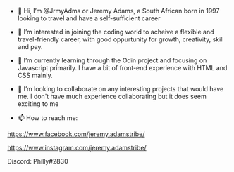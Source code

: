 - 👋 Hi, I’m @JrmyAdms or Jeremy Adams, a South African born in 1997 looking to travel and have a self-sufficient career

- 👀 I’m interested in joining the coding world to acheive a flexible and travel-friendly career, with good oppurtunity for growth, creativity, skill and pay.

- 🌱 I’m currently learning through the Odin project and focusing on Javascript primarily. I have a bit of front-end experience with HTML and CSS mainly.

- 💞️ I’m looking to collaborate on any interesting projects that would have me. I don't have much experience collaborating but it does seem exciting to me

- 📫 How to reach me: 

https://www.facebook.com/jeremy.adamstribe/

https://www.instagram.com/jeremy.adamstribe/

Discord: Philly#2830

<!---
JrmyAdms/JrmyAdms is a ✨ special ✨ repository because its `README.md` (this file) appears on your GitHub profile.
You can click the Preview link to take a look at your changes.
--->
